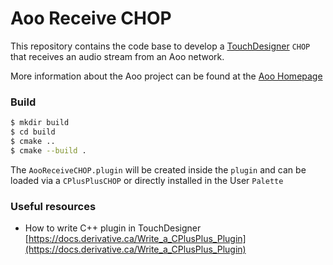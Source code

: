 Aoo Receive CHOP
================

This repository contains the code base to develop a [TouchDesigner](https://derivative.ca/) `CHOP` that receives an audio stream from an Aoo network.

More information about the Aoo project can be found at the [Aoo Homepage](https://aoo.iem.sh/)

### Build

```zsh
$ mkdir build
$ cd build
$ cmake ..
$ cmake --build .
```
The `AooReceiveCHOP.plugin` will be created inside the `plugin` and can be loaded via a `CPlusPlusCHOP` or directly installed in the User `Palette`

### Useful resources

- How to write C++ plugin in TouchDesigner
[https://docs.derivative.ca/Write_a_CPlusPlus_Plugin](https://docs.derivative.ca/Write_a_CPlusPlus_Plugin)


